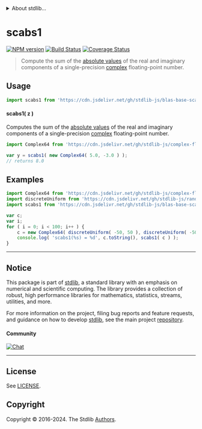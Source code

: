 <!--

@license Apache-2.0

Copyright (c) 2024 The Stdlib Authors.

Licensed under the Apache License, Version 2.0 (the "License");
you may not use this file except in compliance with the License.
You may obtain a copy of the License at

   http://www.apache.org/licenses/LICENSE-2.0

Unless required by applicable law or agreed to in writing, software
distributed under the License is distributed on an "AS IS" BASIS,
WITHOUT WARRANTIES OR CONDITIONS OF ANY KIND, either express or implied.
See the License for the specific language governing permissions and
limitations under the License.

-->


<details>
  <summary>
    About stdlib...
  </summary>
  <p>We believe in a future in which the web is a preferred environment for numerical computation. To help realize this future, we've built stdlib. stdlib is a standard library, with an emphasis on numerical and scientific computation, written in JavaScript (and C) for execution in browsers and in Node.js.</p>
  <p>The library is fully decomposable, being architected in such a way that you can swap out and mix and match APIs and functionality to cater to your exact preferences and use cases.</p>
  <p>When you use stdlib, you can be absolutely certain that you are using the most thorough, rigorous, well-written, studied, documented, tested, measured, and high-quality code out there.</p>
  <p>To join us in bringing numerical computing to the web, get started by checking us out on <a href="https://github.com/stdlib-js/stdlib">GitHub</a>, and please consider <a href="https://opencollective.com/stdlib">financially supporting stdlib</a>. We greatly appreciate your continued support!</p>
</details>

# scabs1

[![NPM version][npm-image]][npm-url] [![Build Status][test-image]][test-url] [![Coverage Status][coverage-image]][coverage-url] <!-- [![dependencies][dependencies-image]][dependencies-url] -->

> Compute the sum of the [absolute values][absolute-value] of the real and imaginary components of a single-precision [complex][@stdlib/complex/float32/ctor] floating-point number.



<section class="usage">

## Usage

```javascript
import scabs1 from 'https://cdn.jsdelivr.net/gh/stdlib-js/blas-base-scabs1@deno/mod.js';
```

#### scabs1( z )

Computes the sum of the [absolute values][absolute-value] of the real and imaginary components of a single-precision [complex][@stdlib/complex/float32/ctor] floating-point number.

```javascript
import Complex64 from 'https://cdn.jsdelivr.net/gh/stdlib-js/complex-float32-ctor@deno/mod.js';

var y = scabs1( new Complex64( 5.0, -3.0 ) );
// returns 8.0
```

</section>

<!-- /.usage -->

<section class="examples">

## Examples

<!-- eslint no-undef: "error" -->

```javascript
import Complex64 from 'https://cdn.jsdelivr.net/gh/stdlib-js/complex-float32-ctor@deno/mod.js';
import discreteUniform from 'https://cdn.jsdelivr.net/gh/stdlib-js/random-base-discrete-uniform@deno/mod.js';
import scabs1 from 'https://cdn.jsdelivr.net/gh/stdlib-js/blas-base-scabs1@deno/mod.js';

var c;
var i;
for ( i = 0; i < 100; i++ ) {
    c = new Complex64( discreteUniform( -50, 50 ), discreteUniform( -50, 50 ) );
    console.log( 'scabs1(%s) = %d', c.toString(), scabs1( c ) );
}
```

</section>

<!-- /.examples -->

<!-- C interface documentation. -->



<!-- Section for related `stdlib` packages. Do not manually edit this section, as it is automatically populated. -->

<section class="related">

</section>

<!-- /.related -->

<!-- Section for all links. Make sure to keep an empty line after the `section` element and another before the `/section` close. -->


<section class="main-repo" >

* * *

## Notice

This package is part of [stdlib][stdlib], a standard library with an emphasis on numerical and scientific computing. The library provides a collection of robust, high performance libraries for mathematics, statistics, streams, utilities, and more.

For more information on the project, filing bug reports and feature requests, and guidance on how to develop [stdlib][stdlib], see the main project [repository][stdlib].

#### Community

[![Chat][chat-image]][chat-url]

---

## License

See [LICENSE][stdlib-license].


## Copyright

Copyright &copy; 2016-2024. The Stdlib [Authors][stdlib-authors].

</section>

<!-- /.stdlib -->

<!-- Section for all links. Make sure to keep an empty line after the `section` element and another before the `/section` close. -->

<section class="links">

[npm-image]: http://img.shields.io/npm/v/@stdlib/blas-base-scabs1.svg
[npm-url]: https://npmjs.org/package/@stdlib/blas-base-scabs1

[test-image]: https://github.com/stdlib-js/blas-base-scabs1/actions/workflows/test.yml/badge.svg?branch=main
[test-url]: https://github.com/stdlib-js/blas-base-scabs1/actions/workflows/test.yml?query=branch:main

[coverage-image]: https://img.shields.io/codecov/c/github/stdlib-js/blas-base-scabs1/main.svg
[coverage-url]: https://codecov.io/github/stdlib-js/blas-base-scabs1?branch=main

<!--

[dependencies-image]: https://img.shields.io/david/stdlib-js/blas-base-scabs1.svg
[dependencies-url]: https://david-dm.org/stdlib-js/blas-base-scabs1/main

-->

[chat-image]: https://img.shields.io/gitter/room/stdlib-js/stdlib.svg
[chat-url]: https://app.gitter.im/#/room/#stdlib-js_stdlib:gitter.im

[stdlib]: https://github.com/stdlib-js/stdlib

[stdlib-authors]: https://github.com/stdlib-js/stdlib/graphs/contributors

[umd]: https://github.com/umdjs/umd
[es-module]: https://developer.mozilla.org/en-US/docs/Web/JavaScript/Guide/Modules

[deno-url]: https://github.com/stdlib-js/blas-base-scabs1/tree/deno
[deno-readme]: https://github.com/stdlib-js/blas-base-scabs1/blob/deno/README.md
[umd-url]: https://github.com/stdlib-js/blas-base-scabs1/tree/umd
[umd-readme]: https://github.com/stdlib-js/blas-base-scabs1/blob/umd/README.md
[esm-url]: https://github.com/stdlib-js/blas-base-scabs1/tree/esm
[esm-readme]: https://github.com/stdlib-js/blas-base-scabs1/blob/esm/README.md
[branches-url]: https://github.com/stdlib-js/blas-base-scabs1/blob/main/branches.md

[stdlib-license]: https://raw.githubusercontent.com/stdlib-js/blas-base-scabs1/main/LICENSE

[absolute-value]: https://en.wikipedia.org/wiki/Absolute_value

[@stdlib/complex/float32/ctor]: https://github.com/stdlib-js/complex-float32-ctor/tree/deno

</section>

<!-- /.links -->
